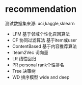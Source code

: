 #  recommendation 
  测试数据集来源:  uci,kaggle,sklearn
- LFM    基于邻域个性化召回算法
- CF   协同过滤算法  基于item或user
- ContentBased 基于内容推荐算法
- Iteam2Vec   词向量
- LR  线性回归
- PR  personal   rank个性排名
- Tree 决策树
- WD   排序模型  wide and deep

